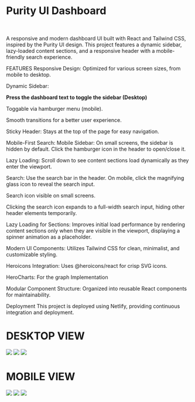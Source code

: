 <h1>
Purity UI Dashboard
</h1>

<br/>
<p>

A responsive and modern dashboard UI built with React and Tailwind CSS, inspired by the Purity UI design. This project features a dynamic sidebar, lazy-loaded content sections, and a responsive header with a mobile-friendly search experience.

</p>

FEATURES
Responsive Design: Optimized for various screen sizes, from mobile to desktop.

Dynamic Sidebar:

<strong>Press the dashboard text to toggle the sidebar (Desktop)</strong>

Toggable via hamburger menu (mobile).

Smooth transitions for a better user experience.

Sticky Header: Stays at the top of the page for easy navigation.

Mobile-First Search:
Mobile Sidebar: On small screens, the sidebar is hidden by default. Click the hamburger icon in the header to open/close it.

Lazy Loading: Scroll down to see content sections load dynamically as they enter the viewport.

Search: Use the search bar in the header. On mobile, click the magnifying glass icon to reveal the search input.

Search icon visible on small screens.

Clicking the search icon expands to a full-width search input, hiding other header elements temporarily.

Lazy Loading for Sections: Improves initial load performance by rendering content sections only when they are visible in the viewport, displaying a spinner animation as a placeholder.

Modern UI Components: Utilizes Tailwind CSS for clean, minimalist, and customizable styling.

Heroicons Integration: Uses @heroicons/react for crisp SVG icons.

HeroCharts: For the graph Implementation

Modular Component Structure: Organized into reusable React components for maintainability.

Deployment
This project is deployed using Netlify, providing continuous integration and deployment.

<h1>DESKTOP VIEW</h1>
<img src="/public/Screenshot (7).png">
<img src="/public/Screenshot (8).png">
<img src="/public/Screenshot (9).png">

<h1>MOBILE VIEW</h1>
<img src="/public/mobile1.jpg">
<img src="/public/mobile2.jpg">
<img src="/public/mobile3.jpg">
